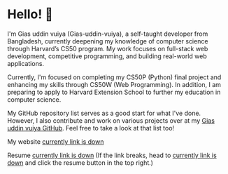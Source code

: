 # Hello! 👋  
I'm Gias uddin vuiya (Gias-uddin-vuiya), a self-taught developer from Bangladesh, currently deepening my knowledge of computer science through Harvard’s CS50 program. My work focuses on full-stack web development, competitive programming, and building real-world web applications.

Currently, I'm focused on completing my CS50P (Python) final project and enhancing my skills through CS50W (Web Programming). In addition, I am preparing to apply to Harvard Extension School to further my education in computer science.

My GitHub repository list serves as a good start for what I've done. However, I also contribute and work on various projects over at my [Gias uddin vuiya GitHub](https://github.com/Gias-uddin-vuiya). Feel free to take a look at that list too!

My website [currently link is down](https://giasuddinvuiya.com)  

Resume [currently link is down](https://giasuddinvuiya.com/resume) (If the link breaks, head to [currently link is down](https://giasuddinvuiya.com) and click the resume button in the top right.)

